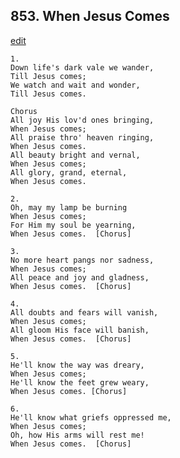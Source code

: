 
## 853.  When Jesus Comes
[edit](https://docs.google.com/document/d/1vo44FwzPCCKcukU0gksxImNJv%2D_x3te%2D/edit?mode=html)



    1.
    Down life's dark vale we wander,
    Till Jesus comes;
    We watch and wait and wonder,
    Till Jesus comes.

    Chorus
    All joy His lov'd ones bringing,
    When Jesus comes;
    All praise thro' heaven ringing,
    When Jesus comes.
    All beauty bright and vernal,
    When Jesus comes;
    All glory, grand, eternal,
    When Jesus comes.

    2.
    Oh, may my lamp be burning
    When Jesus comes;
    For Him my soul be yearning,
    When Jesus comes.  [Chorus]

    3.
    No more heart pangs nor sadness,
    When Jesus comes;
    All peace and joy and gladness,
    When Jesus comes.  [Chorus]

    4.
    All doubts and fears will vanish,
    When Jesus comes;
    All gloom His face will banish,
    When Jesus comes.  [Chorus]

    5.
    He'll know the way was dreary,
    When Jesus comes;
    He'll know the feet grew weary,
    When Jesus comes. [Chorus]

    6.
    He'll know what griefs oppressed me,
    When Jesus comes;
    Oh, how His arms will rest me!
    When Jesus comes.  [Chorus]
